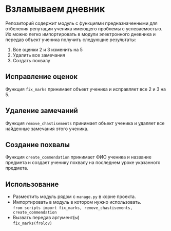 # Взламываем дневник

Репозиторий содержит модуль с функциями предназначенными для отбеления репутации ученика имеющего проблемы с успеваемостью. Их можно легко импортировать в модули электронного дневника и передав объект ученика получить следующие результаты:
1. Все оценки 2 и 3 изменить на 5
2. Удалить все замечания
3. Создать похвалу

## Исправление оценок
Функция `fix_marks` принимает объект ученика и исправляет все 2 и 3 на 5.

## Удаление замечаний
Функция `remove_chastisements` принимает объект ученика и удаляет все найденные замечания этого ученика.

## Создание похвалы
Функция `create_commendation` принимает ФИО ученика и название предмета и создает ученику похвалу на последнем уроке указанного предмета.

## Использование
* Разместить модуль рядом с `manage.py` в корне проекта.
* Импортировать в модуль в котором нужно использовать.  
`from scripts import fix_marks, remove_chastisements, create_commendation`
* Вызвать передав аргумент(ы)  
`fix_marks(frolov)`